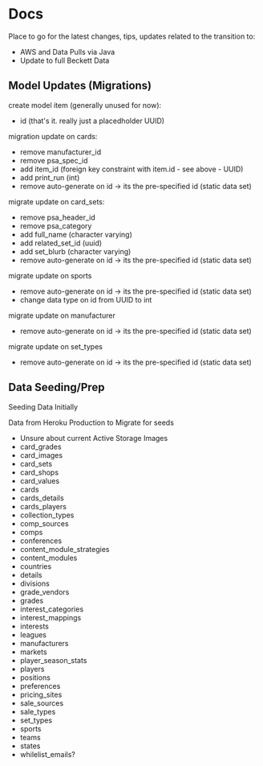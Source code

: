# Docs

Place to go for the latest changes, tips, updates related to the transition to:
- AWS and Data Pulls via Java
- Update to full Beckett Data

## Model Updates (Migrations)

create model item (generally unused for now):
- id (that's it. really just a placedholder UUID)


migration update on cards:
- remove manufacturer_id
- remove psa_spec_id
- add item_id (foreign key constraint with item.id - see above - UUID)
- add print_run (int)
- remove auto-generate on id -> its the pre-specified id (static data set)

migrate update on card_sets:
- remove psa_header_id
- remove psa_category
- add full_name (character varying)
- add related_set_id (uuid)
- add set_blurb (character varying)
- remove auto-generate on id -> its the pre-specified id (static data set)

migrate update on sports
- remove auto-generate on id -> its the pre-specified id (static data set)
- change data type on id from UUID to int

migrate update on manufacturer
- remove auto-generate on id -> its the pre-specified id (static data set)

migrate update on set_types
- remove auto-generate on id -> its the pre-specified id (static data set)

## Data Seeding/Prep

Seeding Data Initially

Data from Heroku Production to Migrate for seeds
- Unsure about current Active Storage Images
- card_grades
- card_images
- card_sets
- card_shops
- card_values
- cards
- cards_details
- cards_players
- collection_types
- comp_sources
- comps
- conferences
- content_module_strategies
- content_modules
- countries
- details
- divisions
- grade_vendors
- grades
- interest_categories
- interest_mappings
- interests
- leagues
- manufacturers
- markets
- player_season_stats
- players
- positions
- preferences
- pricing_sites
- sale_sources
- sale_types
- set_types
- sports
- teams
- states
- whilelist_emails?
